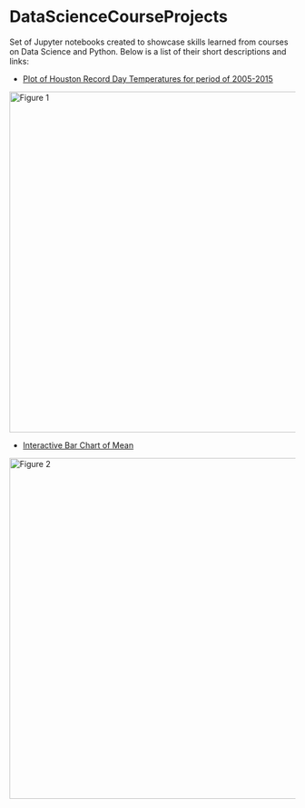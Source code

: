 # DataScienceCourseProjects
Set of Jupyter notebooks created to showcase skills learned from courses on Data Science and Python. Below is a list of their short descriptions and links:

- [Plot of Houston Record Day Temperatures for period of 2005-2015](https://github.com/caiobran/DataScienceCourseProjects/blob/master/Houston_Record_Temperatures.ipynb)

<img src="https://i.imgur.com/jLmc556.png" alt="Figure 1" style="horizontal-align:middle" width="600"/>

- [Interactive Bar Chart of Mean ](https://github.com/caiobran/DataScienceSampleCode/blob/master/BarChartsWithInteractiveGradientScale.ipynb)

<img src="https://i.imgur.com/2c2DCTg.png" alt="Figure 2" style="horizontal-align:middle" width="600"/>
